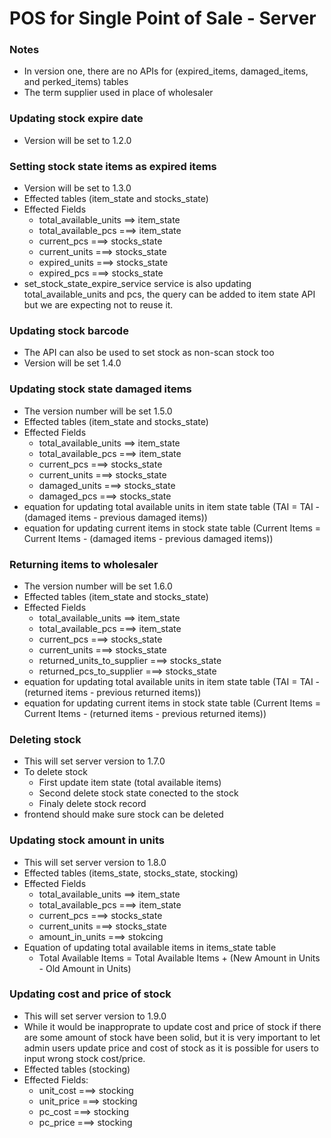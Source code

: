 # POS for Single Point of Sale - Server

### Notes
- In version one, there are no APIs for (expired_items, damaged_items, and perked_items) tables
- The term supplier used in place of wholesaler

### Updating stock expire date
- Version will be set to 1.2.0

### Setting stock state items as expired items
- Version will be set to 1.3.0
- Effected tables (item_state and stocks_state)
- Effected Fields
  - total_available_units ==> item_state
  - total_available_pcs ===> item_state
  - current_pcs ===> stocks_state
  - current_units ===> stocks_state
  - expired_units ===> stocks_state
  - expired_pcs ===> stocks_state
- set_stock_state_expire_service service is also updating total_available_units and pcs, the query can be added to item state API but we are expecting not to reuse it.

### Updating stock barcode
- The API can also be used to set stock as non-scan stock too
- Version will be set 1.4.0

### Updating stock state damaged items
- The version number will be set 1.5.0
- Effected tables (item_state and stocks_state)
- Effected Fields
  - total_available_units ==> item_state
  - total_available_pcs ===> item_state
  - current_pcs ===> stocks_state
  - current_units ===> stocks_state
  - damaged_units ===> stocks_state
  - damaged_pcs ===> stocks_state
- equation for updating total available units in item state table (TAI = TAI - (damaged items - previous damaged items))
- equation for updating current items in stock state table  (Current Items = Current Items - (damaged items - previous damaged items))


### Returning items to wholesaler
- The version number will be set 1.6.0
- Effected tables (item_state and stocks_state)
- Effected Fields
  - total_available_units ==> item_state
  - total_available_pcs ===> item_state
  - current_pcs ===> stocks_state
  - current_units ===> stocks_state
  - returned_units_to_supplier ===> stocks_state
  - returned_pcs_to_supplier ===> stocks_state
- equation for updating total available units in item state table (TAI = TAI - (returned items - previous returned items))
- equation for updating current items in stock state table  (Current Items = Current Items - (returned items - previous returned items))

### Deleting stock
- This will set server version to 1.7.0
- To delete stock
  - First update item state (total available items)
  - Second delete stock state conected to the stock
  - Finaly delete stock record
- frontend should make sure stock can be deleted

### Updating stock amount in units
- This will set server version to 1.8.0
- Effected tables (items_state, stocks_state, stocking)
- Effected Fields
  - total_available_units ==> item_state
  - total_available_pcs ===> item_state
  - current_pcs ===> stocks_state
  - current_units ===> stocks_state
  - amount_in_units ===> stokcing
- Equation of updating total available items in items_state table
  - Total Available Items = Total Available Items + (New Amount in Units - Old Amount in Units)

### Updating cost and price of stock
- This will set server version to 1.9.0
- While it would be inapproprate to update cost and price of stock if there are some amount of stock have been solid, but it is very important to let admin users update price and cost of stock as it is possible for users to input wrong stock cost/price.
- Effected tables (stocking)
- Effected Fields:
  - unit_cost ===> stocking
  - unit_price ===> stocking
  - pc_cost ===> stocking
  - pc_price ===> stocking



